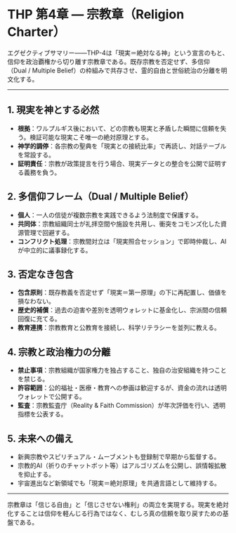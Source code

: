 # THP 第4章 ― 宗教章（Religion Charter）

エグゼクティブサマリー――THP-4は「現実＝絶対なる神」という宣言のもと、信仰を政治覇権から切り離す宗教章である。既存宗教を否定せず、多信仰（Dual / Multiple Belief）の枠組みで共存させ、霊的自由と世俗統治の分離を明文化する。

---

## 1. 現実を神とする必然
- **根拠**：ワルプルギス後において、どの宗教も現実と矛盾した瞬間に信頼を失う。検証可能な現実こそ唯一の絶対原理とする。
- **神学的調停**：各宗教の聖典を「現実との接続比率」で再読し、対話テーブルを常設する。
- **証明責任**：宗教が政策提言を行う場合、現実データとの整合を公開で証明する義務を負う。

## 2. 多信仰フレーム（Dual / Multiple Belief）
- **個人**：一人の信徒が複数宗教を実践できるよう法制度で保護する。
- **共同体**：宗教組織同士が礼拝空間や施設を共用し、衝突をコモンズ化した資源管理で回避する。
- **コンフリクト処理**：宗教間対立は「現実照合セッション」で即時仲裁し、AIが中立的に議事録化する。

## 3. 否定なき包含
- **包含原則**：既存教義を否定せず「現実＝第一原理」の下に再配置し、価値を損なわない。
- **歴史的補償**：過去の迫害や差別を透明ウォレットに基金化し、宗派間の信頼回復に充てる。
- **教育連携**：宗教教育と公教育を接続し、科学リテラシーを並列に教える。

## 4. 宗教と政治権力の分離
- **禁止事項**：宗教組織が国家権力を独占すること、独自の治安組織を持つことを禁じる。
- **許容範囲**：公的福祉・医療・教育への参画は歓迎するが、資金の流れは透明ウォレットで公開する。
- **監査**：宗教監査庁（Reality & Faith Commission）が年次評価を行い、透明指標を公表する。

## 5. 未来への備え
- 新興宗教やスピリチュアル・ムーブメントも登録制で早期から監督する。
- 宗教的AI（祈りのチャットボット等）はアルゴリズムを公開し、誤情報拡散を抑止する。
- 宇宙進出など新領域でも「現実＝絶対原理」を共通言語として維持する。

---

宗教章は「信じる自由」と「信じさせない権利」の両立を実現する。現実を絶対化することは信仰を軽んじる行為ではなく、むしろ真の信頼を取り戻すための基盤である。
